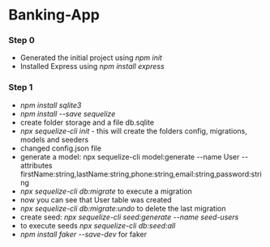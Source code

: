 # Banking-App

### Step 0

* Generated the initial project using *npm init*
* Installed Express using *npm install express*


### Step 1
* *npm install sqlite3*
* *npm install --save sequelize*
* create folder storage and a file db.sqlite
* *npx sequelize-cli init* - this will create the folders config, migrations, models and seeders
* changed config.json file
* generate a model: npx sequelize-cli model:generate --name User --attributes firstName:string,lastName:string,phone:string,email:string,password:string 
* *npx sequelize-cli db:migrate* to execute a migration
* now you can see that User table was created
* *npx sequelize-cli db:migrate:undo* to delete the last migration
* create seed: *npx sequelize-cli seed:generate --name seed-users* 
* to execute seeds *npx sequelize-cli db:seed:all*
* *npm install faker --save-dev* for faker